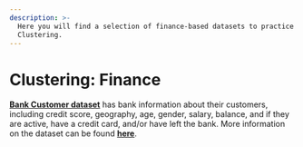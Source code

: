```yaml
---
description: >-
  Here you will find a selection of finance-based datasets to practice
  Clustering.
---
```


# Clustering: Finance

[**Bank Customer dataset**](https://github.com/DecodedCo/datastore/raw/master/data/bank-customers.zip) has bank information about their customers, including credit score, geography, age, gender, salary, balance, and if they are active, have a credit card, and/or have left the bank. More information on the dataset can be found [**here**](https://www.kaggle.com/santoshd3/bank-customers).

